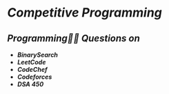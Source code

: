 # _Competitive Programming_
## _Programming👨‍💻  Questions on_ 
- <b>_BinarySearch_</b>
- <b>_LeetCode_</b>
- <b>_CodeChef_</b>
- <b>_Codeforces_</b>
- <b>_DSA 450_</b>
